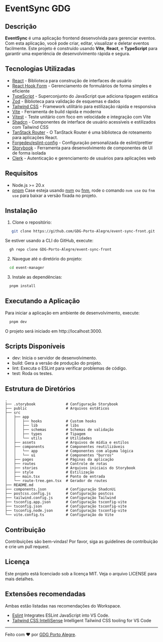 # EventSync GDG

## Descrição

**EventSync** é uma aplicação frontend desenvolvida para gerenciar eventos. Com esta aplicação, você pode criar, editar, visualizar e deletar eventos facilmente. Este projeto é construído usando **Vite**, **React**, e **TypeScript** para garantir uma experiência de desenvolvimento rápida e segura.

## Tecnologias Utilizadas

- [React](https://reactjs.org/) - Biblioteca para construção de interfaces de usuário
- [React Hook Form](https://react-hook-form.com/) - Gerenciamento de formulários de forma simples e eficiente
- [TypeScript](https://www.typescriptlang.org/) - Superconjunto do JavaScript que adiciona tipagem estática
- [Zod](https://zod.dev/) - Biblioteca para validação de esquemas e dados
- [Tailwind CSS](https://tailwindcss.com/) - Framework utilitário para estilização rápida e responsiva
- [Vite](https://vitejs.dev/) - Ferramenta de build rápida e moderna
- [Vitest](https://vitest.dev/) - Teste unitário com foco em velocidade e integração com Vite
- [Shadcn](https://ui.shadcn.com/) - Componentes de interface de usuário acessíveis e estilizados com Tailwind CSS
- [TanStack Router](https://tanstack.com/router/latest) - O TanStack Router é uma biblioteca de roteamento para aplicações React.
- [Forgedev/eslint-config](https://www.npmjs.com/package/@forgedev-br/eslint-config) - Configuração personalizada de eslint/prettier
- [Storybook](https://storybook.js.org/) - Ferramenta para desenvolvimento de componentes de UI de forma isolada
- [Clerk](https://clerk.com/) - Autenticação e gerenciamento de usuários para aplicações web

## Requisitos

- Node.js >= 20.x
- [pnpm](https://pnpm.io/)
Case esteja usando [nvm](https://github.com/nvm-sh/nvm) ou [fnm](https://github.com/Schniz/fnm), rode o comando `nvm use` ou `fnm use` para baixar a versão fixada no projeto.

## Instalação

1. Clone o repositório:
```bash
   git clone https://github.com/GDG-Porto-Alegre/event-sync-front.git
```

Se estiver usando a CLI do GitHub, execute:

```bash
  gh repo clone GDG-Porto-Alegre/event-sync-front
```

2. Navegue até o diretório do projeto:

```bash
  cd event-manager
```

3. Instale as dependências:

```bash
  pnpm install
```
## Executando a Aplicação

Para iniciar a aplicação em ambiente de desenvolvimento, execute:

```bash
  pnpm dev
```

O projeto será iniciado em http://localhost:3000.

## Scripts Disponíveis

- dev: Inicia o servidor de desenvolvimento.
- build: Gera a versão de produção do projeto.
- lint: Executa o ESLint para verificar problemas de código.
- test: Roda os testes.

## Estrutura de Diretórios

```text
.
├── .storybook              # Configuração Storybook
├── public                  # Arquivos estáticos
├── src
│   ├── app
│   │   ├── hooks           # Custom hooks
│   │   ├── lib             # libs
│   │   ├── schemas         # Schemas de validação
│   │   ├── types           # Tipagem
│   │   └── utils           # Utilidades
│   ├── assets              # Arquivos de mídia e estilos
│   ├── components          # Componentes reutilizáveis
│   │   └── app             # Componentes com alguma lógica
│   │   └── ui              # Componentes "burros"
│   ├── pages               # Páginas da aplicação
│   ├── routes              # Controle de rotas
│   ├── stories             # Arquivos iniciais do Storybook
│   ├── style               # Estilização
│   ├── main.tsx            # Ponto de entrada
│   └── route-tree.gen.tsx  # Gerador de routes
├── README.md
├── components.json         # Configuração ShadcnUi
├── postcss.config.js       # Configuração postcss
├── tailwind.config.js      # Configuração Tailwind
├── tsconfig.app.json       # Configuração tsconfig-vite
├── tsconfig.json           # Configuração tsconfig-vite
├── tsconfig.node.json      # Configuração tsconfig-vite
└── vite.config.ts          # Configuração do Vite
```

## Contribuição

Contribuições são bem-vindas! Por favor, siga as guidelines de contribuição e crie um pull request.

## Licença

Este projeto está licenciado sob a licença MIT. Veja o arquivo LICENSE para mais detalhes.

## Extensões recomendadas

Ambas estão listadas nas recomendações do Workspace.

- [Eslint](https://marketplace.visualstudio.com/items?itemName=dbaeumer.vscode-eslint) Integrates ESLint JavaScript into VS Code.
- [Tailwind CSS IntelliSense](https://marketplace.visualstudio.com/items?itemName=bradlc.vscode-tailwindcss) Intelligent Tailwind CSS tooling for VS Code

---

Feito com ❤️ por [GDG Porto Alegre](https://github.com/GDG-Porto-Alegre).
